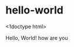 # hello-world
<1doctype html>
<html>
  <head>
    <title>Hello World Program</title>
  </head>
  <body>
      Hello, World! how are you
  </body>
  </html>
